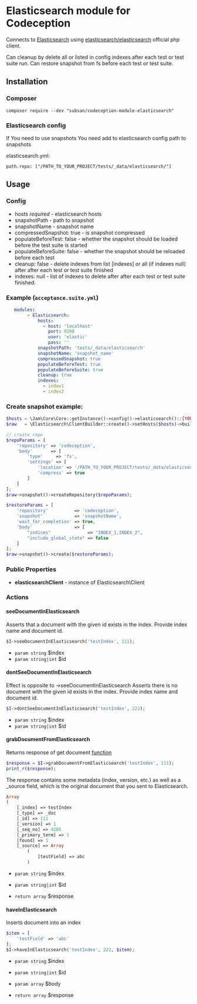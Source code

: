 # Elasticsearch module for Codeception

Connects to [Elasticsearch](https://www.elastic.co/) using [elasticsearch/elasticsearch](https://github.com/elastic/elasticsearch-php) official php client.

Can cleanup by delete all or listed in config indexes after each test or test suite run.
Can restore snapshot from fs before each test or test suite.

## Installation
### Composer
```
composer require --dev "subsan/codeception-module-elasticsearch"
```
### Elasticsearch config
If You need to use snapshots You need add to elasticsearch config path to snapshots

elasticsearch.yml:
```
path.repo: ["/PATH_TO_YOUR_PROJECT/tests/_data/elasticsearch/"]
```

## Usage

### Config
* hosts *required* - elasticsearch hosts
* snapshotPath - path to snapshot
* snapshotName - snapshot name
* compressedSnapshot: true - is snapshot compressed
* populateBeforeTest: false - whether the snapshot should be loaded before the test suite is started
* populateBeforeSuite: false - whether the snapshot should be reloaded before each test
* cleanup: false - delete indexes from list [indexes] or all (if indexes null) after after each test or test suite finished
* indexes: null - list of indexes to delete after after each test or test suite finished.

### Example (`acceptance.suite.yml`)
```yaml
   modules:
        - Elasticsearch:
            hosts:
              - host: 'localhost'
                port: 9200
                user: 'elastic'
                pass: ''
            snapshotPath: 'tests/_data/elasticsearch'
            snapshotName: 'snapshot_name'
            compressedSnapshot: true
            populateBeforeTest: true
            populateBeforeSuite: true
            cleanup: true
            indexes:
              - index1
              - index2
```

### Create snapshot example:
```php
$hosts = \Jam\Core\Core::getInstance()->config()->elasticsearch()::[YOUR_HOSTS];
$raw   = \Elasticsearch\ClientBuilder::create()->setHosts($hosts)->build();

// create repo
$repoParams = [
    'repository' => 'codeception',
    'body'       => [
        'type'     => 'fs',
        'settings' => [
            'location' => '/PATH_TO_YOUR_PROJECT/tests/_data/elasticsearch',
            'compress' => true
        ]
    ]
];
$raw->snapshot()->createRepository($repoParams);

$restoreParams = [
    'repository'          => 'codeception',
    'snapshot'            => 'snapshotName',
    'wait_for_completion' => true,
    'body'                => [
        "indices"              => "INDEX_1,INDEX_2",
        "include_global_state" => false
    ]
];
$raw->snapshot()->create($restoreParams);
```

### Public Properties
* **elasticsearchClient** - instance of Elasticsearch\Client

### Actions
#### seeDocumentInElasticsearch
Asserts that a document with the given id exists in the index. Provide index name and document id.
```php
$I->seeDocumentInElasticsearch('testIndex', 111);
```

 * `param string` $index
 * `param string|int` $id

#### dontSeeDocumentInElasticsearch
Effect is opposite to ->seeDocumentInElasticsearch
Asserts there is no document with the given id exists in the index. Provide index name and document id.
```php
$I->dontSeeDocumentInElasticsearch('testIndex', 222);
```

 * `param string` $index
 * `param string|int` $id

#### grabDocumentFromElasticsearch
Returns response of get document [function](https://github.com/elastic/elasticsearch-php#get-a-document)
```php
$response = $I->grabDocumentFromElasticsearch('testIndex', 111);
print_r($response);
```

The response contains some metadata (index, version, etc.) as well as a _source field, which is the original document that you sent to Elasticsearch.
```php
Array
(
    [_index] => testIndex
    [_type] => _doc
    [_id] => 111
    [_version] => 1
    [_seq_no] => 4205
    [_primary_term] => 1
    [found] => 1
    [_source] => Array
        (
            [testField] => abc
        )
```

 * `param string` $index
 * `param string|int` $id

 * `return array` $response

#### haveInElasticsearch
Inserts document into an index
```php
$item = [
    'testField' => 'abc'
];
$I->haveInElasticsearch('testIndex', 222, $item);
```

 * `param string` $index
 * `param string|int` $id
 * `param array` $body

 * `return array` $response